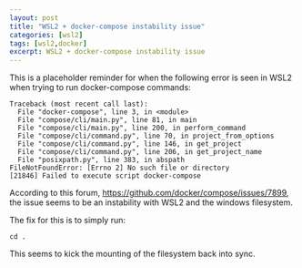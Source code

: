 ```yaml
---
layout: post
title: "WSL2 + docker-compose instability issue"
categories: [wsl2]
tags: [wsl2,docker]
excerpt: WSL2 + docker-compose instability issue
---
```


This is a placeholder reminder for when the following error is seen in WSL2 when trying to run docker-compose commands:

```
Traceback (most recent call last):
  File "docker-compose", line 3, in <module>
  File "compose/cli/main.py", line 81, in main
  File "compose/cli/main.py", line 200, in perform_command
  File "compose/cli/command.py", line 70, in project_from_options
  File "compose/cli/command.py", line 146, in get_project
  File "compose/cli/command.py", line 206, in get_project_name
  File "posixpath.py", line 383, in abspath
FileNotFoundError: [Errno 2] No such file or directory
[21846] Failed to execute script docker-compose
```

According to this forum, https://github.com/docker/compose/issues/7899, the issue seems to be an instability with WSL2 and the windows filesystem.

The fix for this is to simply run:

```
cd .
```

This seems to kick the mounting of the filesystem back into sync.